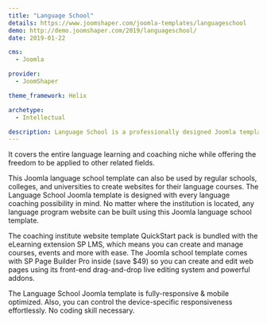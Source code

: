 ```yaml
---
title: "Language School"
details: https://www.joomshaper.com/joomla-templates/languageschool
demo: http://demo.joomshaper.com/2019/languageschool/
date: 2019-01-22

cms: 
  - Joomla

provider:
  - JoomShaper

theme_framework: Helix

archetype:
  - Intellectual

description: Language School is a professionally designed Joomla template for language schools, clubs, coachings, and other relevant institutions.
---
```


It covers the entire language learning and coaching niche while offering the freedom to be applied to other related fields.

This Joomla language school template can also be used by regular schools, colleges, and universities to create websites for their language courses. The Language School Joomla template is designed with every language coaching possibility in mind. No matter where the institution is located, any language program website can be built using this Joomla language school template.

The coaching institute website template QuickStart pack is bundled with the eLearning extension SP LMS, which means you can create and manage courses, events and more with ease. The Joomla school template comes with SP Page Builder Pro inside (save $49) so you can create and edit web pages using its front-end drag-and-drop live editing system and powerful addons.

The Language School Joomla template is fully-responsive & mobile optimized. Also, you can control the device-specific responsiveness effortlessly. No coding skill necessary.

